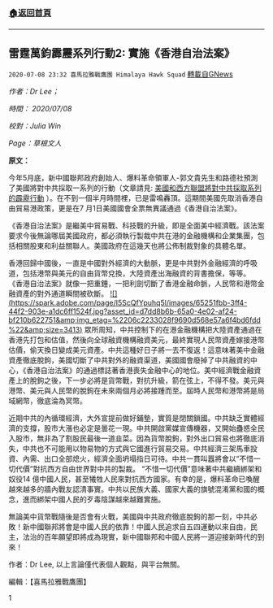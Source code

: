 ###  [:house:返回首頁](https://github.com/ourhimalayas/txt)
---

## 雷霆萬鈞霹靂系列行動2: 實施《香港自治法案》
`2020-07-08 23:32 喜馬拉雅戰鷹團 Himalaya Hawk Squad` [轉載自GNews](https://gnews.org/zh-hant/258100/)

*作者：Dr Lee；*

*時間： 2020/07/08*

*校對：Julia Win*

*Page：草根文人*

**原文：**

今年5月底，新中國聯邦政府創始人、爆料革命領軍人-郭文貴先生和路德社預測了美國將對中共採取一系列的行動（文章請見: [美國和西方聯盟將對中共採取系列的霹靂行動](https://gnews.org/zh-hans/218927/) ）。在不到一個半月時間裡，已是雷鳴轟頂。這期間美國先取消香港自由貿易港政策，更是在7 月1日美國國會全票無異議通過《香港自治法案》。

《香港自治法案》是繼美中貿易戰、科技戰的升級，即是全面美中經濟戰。該法案要求今後無論哪屆美國政府，都必須執行製裁中共在港的金融機構和企業集團，包括相關股東和利益關聯人。美國政府在這幾天也將公佈制裁對象的具體名單。

香港回歸中國後，一直是中國對外經濟的大動脈，更是中共對外金融經濟的呼吸道，包括港幣與美元的自由貨幣兌換，大陸資產出海融資的背書擔保，等等。 《香港自治法案》就像一把重錘，一把利劍切斷了香港金融命脈，人民幣和港幣金融資產的對外通道瞬間被砍斷。
 [!\[\](https://spark.adobe.com/page/I5ScQfYpuhq5l/images/65251fbb-3ff4-44f2-903e-a1dc6ff1524f.jpg?asset_id=d7dd8b6b-65a0-4e02-af24-bf210b622751&amp;img_etag=%2206c2233028f9690d568e57a6f4bd6fdd%22&amp;size=3413)](https://spark.adobe.com/page/I5ScQfYpuhq5l/images/65251fbb-3ff4-44f2-903e-a1dc6ff1524f.jpg?asset_id=d7dd8b6b-65a0-4e02-af24-bf210b622751&amp;img_etag=%2206c2233028f9690d568e57a6f4bd6fdd%22&amp;size=1024) 
眾所周知，中共控制下的在港金融機構把大陸資產通過在香港先打包和估值，然後向全球融資機構融資美元，最終實現人民幣資產嫁接港幣估價，偷天換日變成美元資產。中共這種好日子將一去不復返！這意味著美中金融資產徹底脫鉤，美國切斷了中共對外的融資渠道，美國國會廢掉了中共融資的中心，《香港自治法案》的通過標誌著香港喪失金融中心的地位。美中經濟戰金融資產上的脫鉤之後，下一步必將是貨幣戰，對抗升級，箭在弦上，不得不發。美元與港幣、美元與人民幣的脫鉤在未來兩個月必將接踵而至。屆時人民幣和港幣將是局域網幣，徹底淪為冥幣。

近期中共的內循環經濟，大外宣提前做好鋪墊，實質是閉關鎖國。中共缺乏實體經濟的支撐，股市大漲也必定是曇花一現。中共開啟黨媒宣傳機器，又開始蠱惑全民入股市，無非為了割股民最後一道韭菜。因為貨幣脫鉤，對外出口貿易也將徹底消失，中共也不可能用以物易物的方式與它國進行貿易交易。中共經濟三架馬車投資、內需、出口全部熄火，經濟全面坍塌指日可待。中共一貫叫囂將會以“不惜一切代價”對抗西方自由世界對中共的製裁。 “不惜一切代價”意味著中共繼續綁架和奴役14 億中國人民，甚至犧牲人民來對抗西方國家。有幸的是，爆料革命已喚醒越來越多的牆內戰友認清事實。中共以民族大義、國家大義的旗號混淆黨和國的概念，進而綁架中國人民的歹毒陰謀越來越難實施。

無論美中貨幣戰隨後是否會有火戰，美國與中共政府徹底脫鉤的那一刻，中共必敗！新中國聯邦將會是中國人民的依靠！中國人民追求自五四運動以來自由，民主，法治的百年願望即將成為現實，新中國聯邦和中國人民將一道迎接新時代的到來！

作者：Dr Lee, 以上言論僅代表個人觀點，與平台無關。

編輯：【喜馬拉雅戰鷹團】
 
1
